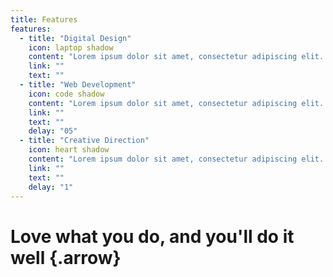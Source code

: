 ```yaml
---
title: Features
features:
  - title: "Digital Design"
    icon: laptop shadow
    content: "Lorem ipsum dolor sit amet, consectetur adipiscing elit. Sed a lorem quis neque interdum consequat ut sed sem. Duis quis tempor nunc. Interdum et malesuada fames ac ante ipsum primis in faucibus."
    link: ""
    text: ""  
  - title: "Web Development"
    icon: code shadow
    content: "Lorem ipsum dolor sit amet, consectetur adipiscing elit. Sed a lorem quis neque interdum consequat ut sed sem. Duis quis tempor nunc. Interdum et malesuada fames ac ante ipsum primis in faucibus."
    link: ""
    text: ""
    delay: "05"   
  - title: "Creative Direction"
    icon: heart shadow
    content: "Lorem ipsum dolor sit amet, consectetur adipiscing elit. Sed a lorem quis neque interdum consequat ut sed sem. Duis quis tempor nunc. Interdum et malesuada fames ac ante ipsum primis in faucibus."
    link: ""
    text: ""
    delay: "1"     
---
```


# Love what you do, and you'll do it well {.arrow}
